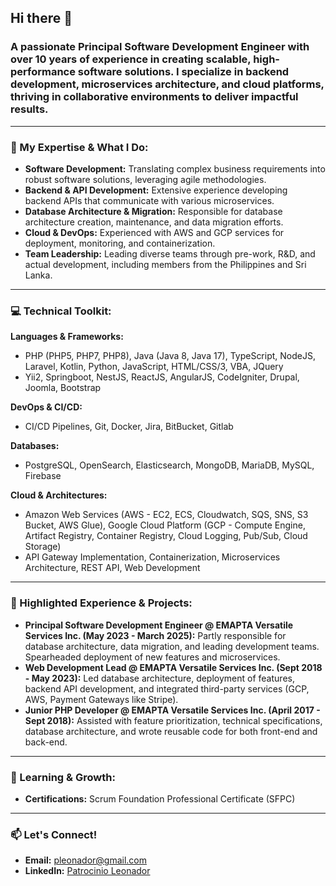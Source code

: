 ## Hi there 👋

### A passionate **Principal Software Development Engineer** with over 10 years of experience in creating scalable, high-performance software solutions. I specialize in backend development, microservices architecture, and cloud platforms, thriving in collaborative environments to deliver impactful results.

---

### 🚀 My Expertise & What I Do:

* **Software Development:** Translating complex business requirements into robust software solutions, leveraging agile methodologies.
* **Backend & API Development:** Extensive experience developing backend APIs that communicate with various microservices.
* **Database Architecture & Migration:** Responsible for database architecture creation, maintenance, and data migration efforts.
* **Cloud & DevOps:** Experienced with AWS and GCP services for deployment, monitoring, and containerization.
* **Team Leadership:** Leading diverse teams through pre-work, R&D, and actual development, including members from the Philippines and Sri Lanka.

---

### 💻 Technical Toolkit:

**Languages & Frameworks:**
* PHP (PHP5, PHP7, PHP8), Java (Java 8, Java 17), TypeScript, NodeJS, Laravel, Kotlin, Python, JavaScript, HTML/CSS/3, VBA, JQuery
* Yii2, Springboot, NestJS, ReactJS, AngularJS, CodeIgniter, Drupal, Joomla, Bootstrap

**DevOps & CI/CD:**
* CI/CD Pipelines, Git, Docker, Jira, BitBucket, Gitlab

**Databases:**
* PostgreSQL, OpenSearch, Elasticsearch, MongoDB, MariaDB, MySQL, Firebase

**Cloud & Architectures:**
* Amazon Web Services (AWS - EC2, ECS, Cloudwatch, SQS, SNS, S3 Bucket, AWS Glue), Google Cloud Platform (GCP - Compute Engine, Artifact Registry, Container Registry, Cloud Logging, Pub/Sub, Cloud Storage)
* API Gateway Implementation, Containerization, Microservices Architecture, REST API, Web Development

---

### 📌 Highlighted Experience & Projects:

* **Principal Software Development Engineer @ EMAPTA Versatile Services Inc. (May 2023 - March 2025):** Partly responsible for database architecture, data migration, and leading development teams. Spearheaded deployment of new features and microservices.
* **Web Development Lead @ EMAPTA Versatile Services Inc. (Sept 2018 - May 2023):** Led database architecture, deployment of features, backend API development, and integrated third-party services (GCP, AWS, Payment Gateways like Stripe).
* **Junior PHP Developer @ EMAPTA Versatile Services Inc. (April 2017 - Sept 2018):** Assisted with feature prioritization, technical specifications, database architecture, and wrote reusable code for both front-end and back-end.

---

### 🌱 Learning & Growth:

* **Certifications:** Scrum Foundation Professional Certificate (SFPC)

---

### 📫 Let's Connect!

* **Email:** pleonador@gmail.com 
* **LinkedIn:** [Patrocinio Leonador](https://www.linkedin.com/in/patrocinio-leonador-499b31a1/)
